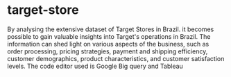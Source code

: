 # target-store
By analysing the extensive dataset of Target Stores in Brazil. it becomes possible to gain valuable insights into Target's operations in Brazil. 
The information can shed light on various aspects of the business, 
such as order processing, pricing strategies, payment and shipping efficiency, customer demographics, product characteristics, and customer satisfaction levels.
The code editor used is Google Big query  and Tableau
